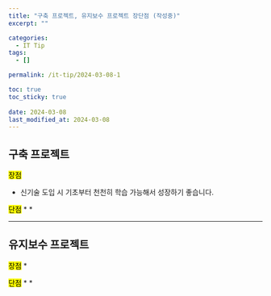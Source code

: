 ```yaml
---
title: "구축 프로젝트, 유지보수 프로젝트 장단점 (작성중)"
excerpt: ""

categories:
  - IT Tip
tags:
  - []

permalink: /it-tip/2024-03-08-1

toc: true
toc_sticky: true
 
date: 2024-03-08
last_modified_at: 2024-03-08
---
```


## 구축 프로젝트

<mark>장점</mark>
* 신기술 도입 시 기초부터 천천히 학습 가능해서 성장하기 좋습니다.

<mark>단점</mark>
* 
* 

---

## 유지보수 프로젝트

<mark>장점</mark>
* 

<mark>단점</mark>
* 
* 